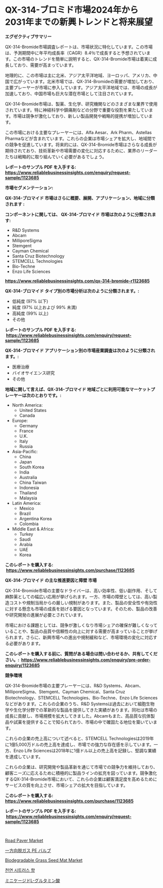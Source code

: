 <p><h1>QX-314-ブロミド市場2024年から2031年までの新興トレンドと将来展望</h1></p><p><strong>エグゼクティブサマリー</strong></p>
<p><p>QX-314-Bromide市場調査レポートは、市場状況に特化しています。この市場は、予測期間中に年平均成長率（CAGR）8.4％で成長すると予想されています。この市場のトレンドを簡単に説明すると、QX-314-Bromide市場は着実に成長しており、需要が高まっています。</p><p>地理的に、この市場は主に北米、アジア太平洋地域、ヨーロッパ、アメリカ、中国で広がっています。北米市場では、QX-314-Bromideの需要が増加しており、主要プレーヤーが市場に参入しています。アジア太平洋地域では、市場の成長が加速しており、中国市場も巨大な潜在市場として注目されています。</p><p>QX-314-Bromide市場は、製薬、生化学、研究機関などのさまざまな業界で使用されています。特に神経科学や鎮痛剤などの分野で重要な役割を果たしています。市場は競争が激化しており、新しい製品開発や戦略的提携が増加しています。</p><p>この市場における主要なプレーヤーには、Alfa Aesar、Ark Pharm、Astellas Pharmaなどが含まれています。これらの企業は市場シェアを拡大し、地域間での競争を促進しています。将来的には、QX-314-Bromide市場はさらなる成長が期待されており、技術革新や市場需要の変化に対応するために、業界のリーダーたちは戦略的に取り組んでいく必要があるでしょう。</p></p>
<p><strong>レポートのサンプル PDF を入手する: <a href="https://www.reliablebusinessinsights.com/enquiry/request-sample/1123685">https://www.reliablebusinessinsights.com/enquiry/request-sample/1123685</a></strong></p>
<p><strong>市場セグメンテーション:</strong></p>
<p><strong> QX-314-ブロマイド 市場はさらに概要、展開、アプリケーション、地域に分類されます :</strong></p>
<p><strong>コンポーネントに関しては、 QX-314-ブロマイド 市場は次のように分類されます: &nbsp;</strong></p>
<p><ul><li>R&D Systems</li><li>Abcam</li><li>MilliporeSigma</li><li>Stemgent</li><li>Cayman Chemical</li><li>Santa Cruz Biotechnology</li><li>STEMCELL Technologies</li><li>Bio-Techne</li><li>Enzo Life Sciences</li></ul></p>
<p><strong><a href="https://www.reliablebusinessinsights.com/qx-314-bromide-r1123685">https://www.reliablebusinessinsights.com/qx-314-bromide-r1123685</a></strong></p>
<p><strong> QX-314-ブロマイド タイプ別の市場分析は次のように分類されます。:</strong></p>
<p><ul><li>低純度 (97% 以下)</li><li>純度 (97% 以上および 99% 未満)</li><li>高純度 (99% 以上)</li><li>その他</li></ul></p>
<p><strong>レポートのサンプル PDF を入手する: &nbsp;<a href="https://www.reliablebusinessinsights.com/enquiry/request-sample/1123685">https://www.reliablebusinessinsights.com/enquiry/request-sample/1123685</a></strong></p>
<p><strong> QX-314-ブロマイド アプリケーション別の市場産業調査は次のように分類されます。:</strong></p>
<p><ul><li>医療治療</li><li>バイオサイエンス研究</li><li>その他</li></ul></p>
<p><strong>地域に関して言えば、QX-314-ブロマイド 地域ごとに利用可能なマーケットプレーヤーは次のとおりです。:</strong></p>
<p><ul>
    <li>
        North America:
        <ul>
            <li>United States</li>
            <li>Canada</li>
        </ul>
    </li>
    <li>
        Europe:
        <ul>
            <li>Germany</li>
            <li>France</li>
            <li>U.K.</li>
            <li>Italy</li>
            <li>Russia</li>
        </ul>
    </li>
    <li>
        Asia-Pacific:
        <ul>
            <li>China</li>
            <li>Japan</li>
            <li>South Korea</li>
            <li>India</li>
            <li>Australia</li>
            <li>China Taiwan</li>
            <li>Indonesia</li>
            <li>Thailand</li>
            <li>Malaysia</li>
        </ul>
    </li>
    <li>
        Latin America:
        <ul>
            <li>Mexico</li>
            <li>Brazil</li>
            <li>Argentina Korea</li>
            <li>Colombia</li>
        </ul>
    </li>
    <li>
        Middle East & Africa:
        <ul>
            <li>Turkey</li>
            <li>Saudi</li>
            <li>Arabia</li>
            <li>UAE</li>
            <li>Korea</li>
        </ul>
    </li>
    </ul></p>
<p><strong>このレポートを購入する: &nbsp;<a href="https://www.reliablebusinessinsights.com/purchase/1123685">https://www.reliablebusinessinsights.com/purchase/1123685</a></strong></p>
<p><strong>QX-314-ブロマイド の主な推進要因と障壁 市場</strong></p>
<p><p>QX-314-Bromide市場の主要なドライバーは、高い効率性、低い副作用、そして麻酔薬としての幅広い応用が挙げられます。一方、市場の障壁としては、高い製造コストや規制当局からの厳しい規制があります。また、製品の安全性や有効性に対する懸念も市場の成長を妨げる要因となっています。そのため、製品の改善や研究開発の進展が必要とされています。</p><p>市場における課題としては、競争が激しくなり市場シェアの確保が難しくなっていることや、製品の品質や信頼性の向上に対する需要が高まっていることが挙げられます。さらに、新興市場への進出や規制緩和など、市場環境の変化に対応する必要があります。</p></p>
<p><strong>このレポートを購入する前に、質問がある場合は問い合わせるか、共有してください。:&nbsp; <a href="https://www.reliablebusinessinsights.com/enquiry/pre-order-enquiry/1123685">https://www.reliablebusinessinsights.com/enquiry/pre-order-enquiry/1123685</a></strong></p>
<p><strong>競争環境</strong></p>
<p><p>QX-314-Bromide市場の主要プレーヤーには、R&D Systems、Abcam、MilliporeSigma、Stemgent、Cayman Chemical、Santa Cruz Biotechnology、STEMCELL Technologies、Bio-Techne、Enzo Life Sciencesなどがあります。これらの企業のうち、R&D Systemsは過去において細胞生物学や生化学分野での革新的な製品を提供してきた実績があります。同社は市場の成長に貢献し、市場規模を拡大してきました。Abcamもまた、高品質な抗体製品や試薬を提供することで知られており、市場の中で確固たる地位を築いています。</p><p>これらの企業の売上高について述べると、STEMCELL Technologiesは2019年に1億5,000万ドルの売上高を達成し、市場での強力な存在感を示しています。一方、Enzo Life Sciencesは2018年に1億ドル以上の売上高を記録し、堅調な業績を達成しています。</p><p>これらの企業は、研究開発や製品革新を通じて市場での競争力を維持しており、顧客ニーズに応えるために積極的に製品ラインの拡充を図っています。競争激化するQX-314-Bromide市場において、これらの企業は顧客満足度を高めるためにサービスの質を向上させ、市場シェアの拡大を目指しています。</p></p>
<p><strong>このレポートを購入する: &nbsp; <a href="https://www.reliablebusinessinsights.com/purchase/1123685">https://www.reliablebusinessinsights.com/purchase/1123685</a></strong></p>
<p><strong>レポートのサンプル PDF を入手する: &nbsp;<a href="https://www.reliablebusinessinsights.com/enquiry/request-sample/1123685">https://www.reliablebusinessinsights.com/enquiry/request-sample/1123685</a></strong><strong></strong></p>
<p>&nbsp;</p>
<p><p><a href="https://issuu.com/reportprime-2/docs/road-paver-market-size-2030.pptx">Road Paver Market</a></p><p><a href="https://medium.com/@orlohagenes_12279/%E3%83%AF%E3%83%B3%E3%82%A6%E3%82%A7%E3%82%A4%E3%83%87%E3%82%AC%E3%82%B9%E3%83%90%E3%83%AB%E3%83%96pe%E3%83%90%E3%83%AB%E3%83%96%E5%B8%82%E5%A0%B4%E8%AA%BF%E6%9F%BB%E3%83%AC%E3%83%9D%E3%83%BC%E3%83%88%E3%81%AB%E3%81%AF-2024%E5%B9%B4%E3%81%8B%E3%82%892031%E5%B9%B4%E3%81%BE%E3%81%A7%E3%81%AE-%E3%81%AEcagr%E4%BA%88%E6%B8%AC%E3%81%AB%E3%81%8A%E3%81%91%E3%82%8B%E5%B8%82%E5%A0%B4%E8%A6%8F%E6%A8%A1-%E3%82%B7%E3%82%A7%E3%82%A2-%E6%88%90%E9%95%B7%E7%8E%87%E3%81%AE%E5%88%86%E6%9E%90%E3%81%8C%E5%90%AB%E3%81%BE%E3%82%8C%E3%81%A6%E3%81%84%E3%81%BE%E3%81%99-9ece1cd5f7c9">一方向脱ガス PE バルブ</a></p><p><a href="https://github.com/bznecsdb5/Market-Research-Report-List-1/blob/main/biodegradable-grass-seed-mat-market.md">Biodegradable Grass Seed Mat Market</a></p><p><a href="https://github.com/dollarearner151/Market-Research-Report-List-1/blob/main/7457972114057.md">천연 시트러스 향</a></p><p><a href="https://github.com/RudyBoyer2017/Market-Research-Report-List-1/blob/main/8823189122010.md">ミニケージドL-グルタミン酸</a></p></p>